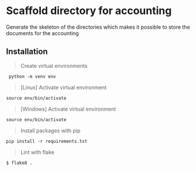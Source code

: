 # Scaffold directory for accounting
Generate the skeleton of the directories which makes it possible to store the documents for the accounting

## Installation

> Create virtual environments
```
 python -m venv env
```

> [Linux] Activate virtual environment
```
source env/bin/activate 
```


> [Windows] Activate virtual environment
```
source env/bin/activate 
```

> Install packages with pip
```
pip install -r requirements.txt
```

> Lint with flake
```
$ flake8 .
```
